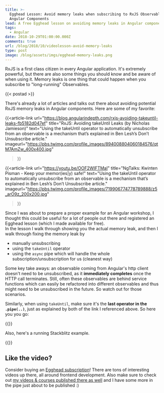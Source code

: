 ```yaml
---
title: >-
  Egghead Lesson: Avoid memory leaks when subscribing to RxJS Observables in
  Angular Components
lead: A free Egghead lesson on avoiding memory leaks in Angular components
tags:
  - Angular
date: 2018-10-29T01:00:00.000Z
comments: true
url: /blog/2018/10/videolesson-avoid-memory-leaks
type: post
image: /blog/assets/imgs/egghead-memory-leaks.png
---
```


<div class="article-intro">
	RxJS is a first class citizen in every Angular application. It's extremely powerful, but there are also some things you should know and be aware of when using it. Memory leaks is one thing that could happen when you subscribe to "long-running" Observables.
</div>

{{< postad >}}

There's already a lot of articles and talks out there about avoiding potential RxJS memory leaks in Angular components. Here are some of my favorite:

{{<article-link
    url="https://blog.angularindepth.com/rxjs-avoiding-takeuntil-leaks-fb5182d047ef"
    title="RxJS: Avoiding takeUntil Leaks (by Nicholas Jamieson)"
    text="Using the takeUntil operator to automatically unsubscribe from an observable is a mechanism that’s explained in Ben Lesh’s Don’t Unsubscribe article."
    imageurl="https://pbs.twimg.com/profile_images/894008804060184576/qtM7AmZw_400x400.jpg"
>}}

{{<article-link
    url="https://youtu.be/OOF2WIFTMaI"
    title="NgTalks: Kwinten Pisman - Keep your memor(ies|y) safe!"
    text="Using the takeUntil operator to automatically unsubscribe from an observable is a mechanism that’s explained in Ben Lesh’s Don’t Unsubscribe article."
    imageurl="https://pbs.twimg.com/profile_images/719906774778789888/z5_arO9z_200x200.jpg"
>}}

Since I was about to prepare a proper example for an Angular workshop, I thought this could be useful for a lot of people out there and registered an Egghead lesson (which I made available for free).  
In the lesson I walk through showing you the actual memory leak, and then I walk through fixing the memory leak by 

- manually unsubscribing
- using the `takeUntil` operator
- using the `async` pipe which will handle the whole subscription/unsubscription for us (cleanest way)

Some key take aways: an observable coming from Angular's http client doesn't need to be unsubscribed, as it **immediately completes** once the HTTP call terminates. Still, often these observables are behind service functions which can easily be refactored into different observables and thus might need to be unsubscribed in the future. So watch out for those scenarios.

Similarly, when using `takeUntil`, make sure it's the **last operator in the `.pipe(..)`**, just as explained by both of the link I referenced above. So here you you go:

{{<egghead-lesson uid="lessons/angular-avoid-memory-leaks-when-subscribing-to-rxjs-observables-in-angular-components">}}
 

Also, here's a running Stackblitz example.

{{<stackblitz uid="edit/angular-state-mgmnt-scan" >}}
 

## Like the video?

Consider buying an [Egghead subscription](https://egghead.io/pricing?from=go-pro-nav)! There are tons of interesting videos up there, all around frontend development. Also make sure to check out [my videos & courses published there as well](/videos) and I have some more in the pipe just about to be published :)
